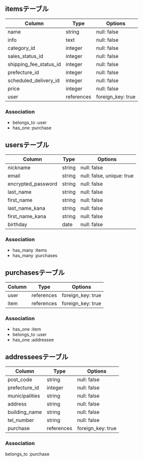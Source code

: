 ## itemsテーブル

| Column                   | Type       | Options     |
| ------------------------ | ---------- | ----------- |
| name                | string     | null: false |
| info                | text       | null: false |
| category_id            | integer    | null: false |
| sales_status_id        | integer    | null: false |
| shipping_fee_status_id | integer    | null: false |
| prefecture_id          | integer    | null: false |
| scheduled_delivery_id  | integer    | null: false |
| price               | integer       | null: false |
| user                     | references    | foreign_key: true |


### Association
- belongs_to :user
- has_one :purchase


## usersテーブル

| Column          | Type   | Options     |
| --------------- | ------ | ----------- |
| nickname        | string | null: false |
| email           | string | null: false, unique: true |
| encrypted_password        | string | null: false |
| last_name       | string | null: false |
| first_name      | string | null: false |
| last_name_kana  | string | null: false |
| first_name_kana | string | null: false |
| birthday        | date   | null: false |

### Association
- has_many :items
- has_many :purchases


## purchasesテーブル
| Column           | Type       | Options            |
| ---------------- | ---------- | ------------------ |
| user             | references | foreign_key: true  |
| item             | references | foreign_key: true  |


### Association
- has_one :item
- belongs_to :user
- has_one :addressee



## addresseesテーブル

| Column           | Type       | Options            |
| ---------------- | ---------- | ------------------ |
| post_code        | string     | null: false        |
| prefecture_id    | integer    | null: false        |
| municipalities   | string     | null: false        |
| address          | string     | null: false        |
| building_name    | string     | null: false        |
| tel_number       | string     | null: false        |
| purchase         | references | foreign_key: true  |

### Association
belongs_to :purchase
